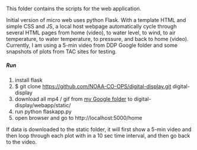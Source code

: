 This folder contains the scripts for the web application.

Initial version of micro web uses python Flask. With a template HTML and simple CSS and JS, a local host webpage automatically cycle through several HTML pages from home (video), to water level, to wind, to air temperature, to water temperature, to pressure, and back to home (video). Currently, I am using a 5-min video from DDP Google folder and some snapshots of plots from TAC sites for testing.

##### Run

1. install flask
2. $ git clone https://github.com/NOAA-CO-OPS/digital-display.git digital-display
3. download all mp4 / gif from [my Google folder](https://drive.google.com/drive/folders/1DzG6dCOlgtjsexzx0y2UKUY49m6B2Gtw?usp=sharing) to digital-display/webapp/static/
4. run python flaskapp.py
5. open browser and go to http://localhost:5000/home

If data is downloaded to the static folder, it will first show a 5-min video and then loop through each plot with in a 10 sec time interval, and then go back to the video.